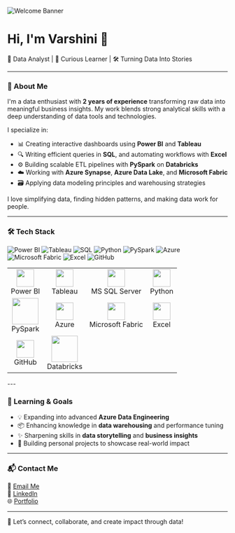 <!-- Banner -->
![Welcome Banner](assets/varshini-header.png)

# Hi, I'm Varshini 👋

💼 Data Analyst | 🧠 Curious Learner | 🛠️ Turning Data Into Stories

---

### 🚀 About Me

I'm a data enthusiast with **2 years of experience** transforming raw data into meaningful business insights. My work blends strong analytical skills with a deep understanding of data tools and technologies.

I specialize in:

- 📊 Creating interactive dashboards using **Power BI** and **Tableau**
- 🔍 Writing efficient queries in **SQL**, and automating workflows with **Excel**
- ⚙️ Building scalable ETL pipelines with **PySpark** on **Databricks**
- ☁️ Working with **Azure Synapse**, **Azure Data Lake**, and **Microsoft Fabric**
- 🗃️ Applying data modeling principles and warehousing strategies

I love simplifying data, finding hidden patterns, and making data work for people.

---

### 🛠️ Tech Stack

![Power BI](https://img.shields.io/badge/Power%20BI-F2C811?style=for-the-badge)
![Tableau](https://img.shields.io/badge/Tableau-E97627?style=for-the-badge)
![SQL](https://img.shields.io/badge/SQL-4479A1?style=for-the-badge)
![Python](https://img.shields.io/badge/Python-3776AB?style=for-the-badge)
![PySpark](https://img.shields.io/badge/PySpark-E25A1C?style=for-the-badge)
![Azure](https://img.shields.io/badge/Azure-0078D4?style=for-the-badge)
![Microsoft Fabric](https://img.shields.io/badge/Microsoft%20Fabric-9146FF?style=for-the-badge)
![Excel](https://img.shields.io/badge/Excel-217346?style=for-the-badge)
![GitHub](https://img.shields.io/badge/GitHub-181717?style=for-the-badge)

<table>
  <tr>
    <td align="center"><img src="https://uxwing.com/wp-content/themes/uxwing/download/brands-and-social-media/power-bi-icon.png" width="40"/><br/>Power BI</td>
    <td align="center"><img src="https://cdn.worldvectorlogo.com/logos/tableau-software.svg" width="40"/><br/>Tableau</td>
    <td align="center"><img src="https://uxwing.com/wp-content/themes/uxwing/download/brands-and-social-media/sql-server-icon.png" width="40"/><br/>MS SQL Server</td>
    <td align="center"><img src="https://cdn.jsdelivr.net/gh/devicons/devicon/icons/python/python-original.svg" width="40"/><br/>Python</td>
  </tr>
  <tr>
    <td align="center"><img src="https://upload.wikimedia.org/wikipedia/commons/f/f3/Apache_Spark_logo.svg" width="60"/><br/>PySpark</td>
    <td align="center"><img src="https://cdn.jsdelivr.net/gh/devicons/devicon/icons/azure/azure-original.svg" width="40"/><br/>Azure</td>
     <td align="center"><img src="https://learn.microsoft.com/en-us/fabric/media/fabric-icon.png" width="40"/><br/>Microsoft Fabric</td>
    <td align="center"><img src="https://uxwing.com/wp-content/themes/uxwing/download/brands-and-social-media/microsoft-excel-icon.png" width="40"/><br/>Excel</td>
  </tr>
  <tr>
    <td align="center"><img src="https://cdn.jsdelivr.net/gh/devicons/devicon/icons/github/github-original.svg" width="40"/><br/>GitHub</td>
    <td align="center"><img src="https://databricks.com/wp-content/uploads/2021/10/databricks-logo.png" width="60"/><br/>Databricks</td>
  </tr>
</table>
---

### 🌱 Learning & Goals

- 💡 Expanding into advanced **Azure Data Engineering**
- 📦 Enhancing knowledge in **data warehousing** and performance tuning
- ✨ Sharpening skills in **data storytelling** and **business insights**
- 🚀 Building personal projects to showcase real-world impact

---

### 📬 Contact Me

📧 [Email Me](mailto:varshini042@gmail.com)  
🔗 [LinkedIn](https://www.linkedin.com/in/varshini-sreeramsetty)  
🌐 [Portfolio](https://varshini-vistas-portfolio.lovable.app)

---

🚀 Let’s connect, collaborate, and create impact through data!
